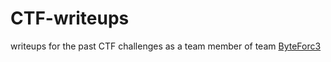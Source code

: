 # CTF-writeups
writeups for the past CTF challenges
as a team member of team [ByteForc3](https://ctftime.org/team/71631)
